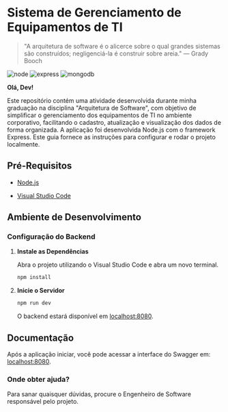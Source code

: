 # Sistema de Gerenciamento de Equipamentos de TI  

> "A arquitetura de software é o alicerce sobre o qual grandes sistemas são construídos; negligenciá-la é construir sobre areia." — Grady Booch  

![node](https://badgen.net/badge/Node.js/23.x/orange?scale=1.2) ![express](https://badgen.net/badge/Express/4.x/blue?scale=1.2) ![mongodb](https://badgen.net/badge/MongoDB/6.x/green?scale=1.2)  

**Olá, Dev!**  

Este repositório contém uma atividade desenvolvida durante minha graduação na disciplina "Arquitetura de Software", com objetivo de simplificar o gerenciamento dos equipamentos de TI no ambiente corporativo, facilitando o cadastro, atualização e visualização dos dados de forma organizada. A aplicação foi desenvolvida Node.js com o framework Express. Este guia fornece as instruções para configurar e rodar o projeto localmente.

## Pré-Requisitos  

- [Node.js](https://nodejs.org/en/download/)
    
- [Visual Studio Code](https://code.visualstudio.com/download)

## Ambiente de Desenvolvimento  

### Configuração do Backend  

1. **Instale as Dependências**
   
    Abra o projeto utilizando o Visual Studio Code e abra um novo terminal.  

    ```bash  
    npm install  
    ```  

3. **Inicie o Servidor**
   
    ```bash  
    npm run dev  
    ```  

   O backend estará disponível em [localhost:8080](http://localhost:8080).  

## Documentação

Após a aplicação iniciar, você pode acessar a interface do Swagger em: [localhost:8080](http://localhost:8080/api-docs/#/).

### Onde obter ajuda?

Para sanar quaisquer dúvidas, procure o Engenheiro de Software responsável pelo projeto.
